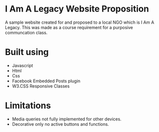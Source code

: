 # I Am A Legacy Website Proposition
A sample website created for and proposed to a local NGO which is I Am A Legacy. This was made as a course requirement for a purposive communcation class.

# Built using
- Javascript
- Html
- Css
- Facebook Embedded Posts plugin
- W3.CSS Responsive Classes

# Limitations
- Media queries not fully implemented for other devices.
- Decorative only no active buttons and functions.
